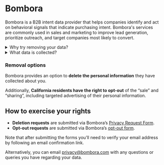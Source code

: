 # Bombora

Bombora is a B2B intent data provider that helps companies identify and act on behavioral signals that indicate purchasing intent. Bombora's services are commonly used in sales and marketing to improve lead generation, prioritize outreach, and target companies most likely to convert. 

<details>
<summary>Why try removing your data?</summary>
<p>Removing your data from Bombora will help reduce the tracking of your online activity and its analysis for business intent insights.</p>
</details>
<details>
<summary>What data is collected?</summary>
<p>Bombora collects information about companies and their employees' online behavior, including web activity, business-related interests, organization data (industry, size, location), and other details linked to businesses.</p>
</details>

### Removal options

Bombora provides an option to **delete the personal information** they have collected about you.

Additionally, **California residents have the right to opt-out** of the “sale” and “sharing”, including targeted advertising of their personal information.

## How to exercise your rights
<div class="list-style-bullet"></div>

- **Deletion requests** are submitted via Bombora’s [Privacy Request Form](https://preferences.bombora.com/privacy).
- **Opt-out requests** are submitted via Bombora’s [opt-out form](https://preferences.bombora.com/optout).

Note that after submitting the forms you’ll need to verify your email address by following an email confirmation link.

Alternatively, you can email [privacy@bombora.com](mailto:privacy@bombora.com) with any questions or queries you have regarding your data.
